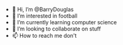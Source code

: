 - 👋 Hi, I’m @BarryDouglas
- 👀 I’m interested in football
- 🌱 I’m currently learning computer science
- 💞️ I’m looking to collaborate on stuff
- 📫 How to reach me don't

<!---
BarryDouglas/BarryDouglas is a ✨ special ✨ repository because its `README.md` (this file) appears on your GitHub profile.
You can click the Preview link to take a look at your changes.
--->
